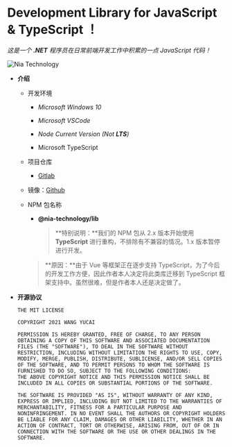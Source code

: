 

# Development Library for JavaScript & TypeScript ！

*这是一个 **.NET** 程序员在日常前端开发工作中积累的一点 JavaScript 代码！*



![Nia Technology](https://s.gravatar.com/avatar/f07a1c3955bf494057b12b23373b9bd6?s=128)



- **介绍**

  - 开发环境

    - *Microsoft Windows 10*

    - *Microsoft VSCode*

    - *Node Current Version (Not **LTS**)*

    - Microsoft TypeScript

  - 项目仓库

    - [Gitlab](https://gitlab.com/NiaTechnologyLtd/javascript-library)
  - 镜像：[Github](https://github.com/NiaTechnologyLtd/javascript-library)
  
  - NPM 包名称

    - **@nia-technology/lib**

      > **特别说明：**我们的 NPM 包从 2.x 版本开始使用 **TypeScript** 进行重构，不排除有不兼容的情况。1.x 版本暂停进行开发。
    >
      > **原因：**由于 Vue 等框架正在逐步支持 TypeScript，为了今后的开发工作方便，因此作者本人决定将此类库迁移到 TypeScript 框架支持中。虽然很难，但是作者本人还是决定做了。
  
- **开源协议**

  ```
  THE MIT LICENSE
  
  COPYRIGHT 2021 WANG YUCAI
  
  PERMISSION IS HEREBY GRANTED, FREE OF CHARGE, TO ANY PERSON OBTAINING A COPY OF THIS SOFTWARE AND ASSOCIATED DOCUMENTATION FILES (THE "SOFTWARE"), TO DEAL IN THE SOFTWARE WITHOUT RESTRICTION, INCLUDING WITHOUT LIMITATION THE RIGHTS TO USE, COPY, MODIFY, MERGE, PUBLISH, DISTRIBUTE, SUBLICENSE, AND/OR SELL COPIES OF THE SOFTWARE, AND TO PERMIT PERSONS TO WHOM THE SOFTWARE IS FURNISHED TO DO SO, SUBJECT TO THE FOLLOWING CONDITIONS:
  THE ABOVE COPYRIGHT NOTICE AND THIS PERMISSION NOTICE SHALL BE INCLUDED IN ALL COPIES OR SUBSTANTIAL PORTIONS OF THE SOFTWARE.
  
  THE SOFTWARE IS PROVIDED "AS IS", WITHOUT WARRANTY OF ANY KIND, EXPRESS OR IMPLIED, INCLUDING BUT NOT LIMITED TO THE WARRANTIES OF MERCHANTABILITY, FITNESS FOR A PARTICULAR PURPOSE AND NONINFRINGEMENT. IN NO EVENT SHALL THE AUTHORS OR COPYRIGHT HOLDERS BE LIABLE FOR ANY CLAIM, DAMAGES OR OTHER LIABILITY, WHETHER IN AN ACTION OF CONTRACT, TORT OR OTHERWISE, ARISING FROM, OUT OF OR IN CONNECTION WITH THE SOFTWARE OR THE USE OR OTHER DEALINGS IN THE SOFTWARE.
  ```

  